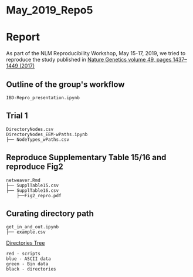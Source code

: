 # May_2019_Repo5

# Report
As part of the NLM Reproducibility Workshop, May 15-17, 2019, we tried to reproduce the study published in [Nature Genetics volume 49, pages 1437–1449 (2017)](https://www.nature.com/articles/ng.3947)

## Outline of the group's workflow
```
IBD-Repro_presentation.ipynb
```
	
## Trial 1

```
DirectoryNodes.csv
DirectoryNodes_EEM-wPaths.ipynb
├── NodeTypes_wPaths.csv
```

## Reproduce Supplementary Table 15/16 and reproduce Fig2

```
netweaver.Rmd
├── SupplTable15.csv
├── SupplTable16.csv
    ├──Fig2_repro.pdf
```

## Curating directory path

```
get_in_and_out.ipynb
├── example.csv
```

[Directories Tree](http://htmlpreview.github.io/?https://github.com/NLM-Reproducibility-Project/IBD-Network-Models-Reproduction/master/tree04.html)

```
red - scripts  
blue - ASCII data  
green - Bin data  
black - directories  
```
